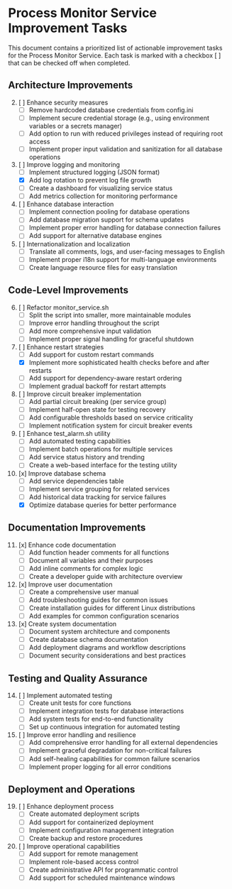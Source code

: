 # Process Monitor Service Improvement Tasks

This document contains a prioritized list of actionable improvement tasks for the Process Monitor Service. Each task is marked with a checkbox [ ] that can be checked off when completed.

## Architecture Improvements

2. [ ] Enhance security measures
   - [ ] Remove hardcoded database credentials from config.ini
   - [ ] Implement secure credential storage (e.g., using environment variables or a secrets manager)
   - [ ] Add option to run with reduced privileges instead of requiring root access
   - [ ] Implement proper input validation and sanitization for all database operations

3. [ ] Improve logging and monitoring
   - [ ] Implement structured logging (JSON format)
   - [x] Add log rotation to prevent log file growth
   - [ ] Create a dashboard for visualizing service status
   - [ ] Add metrics collection for monitoring performance

4. [ ] Enhance database interaction
   - [ ] Implement connection pooling for database operations
   - [ ] Add database migration support for schema updates
   - [ ] Implement proper error handling for database connection failures
   - [ ] Add support for alternative database engines

5. [ ] Internationalization and localization
   - [ ] Translate all comments, logs, and user-facing messages to English
   - [ ] Implement proper i18n support for multi-language environments
   - [ ] Create language resource files for easy translation

## Code-Level Improvements

6. [ ] Refactor monitor_service.sh
   - [ ] Split the script into smaller, more maintainable modules
   - [ ] Improve error handling throughout the script
   - [ ] Add more comprehensive input validation
   - [ ] Implement proper signal handling for graceful shutdown

7. [ ] Enhance restart strategies
   - [ ] Add support for custom restart commands
   - [x] Implement more sophisticated health checks before and after restarts
   - [ ] Add support for dependency-aware restart ordering
   - [ ] Implement gradual backoff for restart attempts

8. [ ] Improve circuit breaker implementation
   - [ ] Add partial circuit breaking (per service group)
   - [ ] Implement half-open state for testing recovery
   - [ ] Add configurable thresholds based on service criticality
   - [ ] Implement notification system for circuit breaker events

9. [ ] Enhance test_alarm.sh utility
   - [ ] Add automated testing capabilities
   - [ ] Implement batch operations for multiple services
   - [ ] Add service status history and trending
   - [ ] Create a web-based interface for the testing utility

10. [x] Improve database schema
    - [ ] Add service dependencies table
    - [ ] Implement service grouping for related services
    - [ ] Add historical data tracking for service failures
    - [x] Optimize database queries for better performance

## Documentation Improvements

11. [x] Enhance code documentation
    - [ ] Add function header comments for all functions
    - [ ] Document all variables and their purposes
    - [ ] Add inline comments for complex logic
    - [ ] Create a developer guide with architecture overview

12. [x] Improve user documentation
    - [ ] Create a comprehensive user manual
    - [ ] Add troubleshooting guides for common issues
    - [ ] Create installation guides for different Linux distributions
    - [ ] Add examples for common configuration scenarios

13. [x] Create system documentation
    - [ ] Document system architecture and components
    - [ ] Create database schema documentation
    - [ ] Add deployment diagrams and workflow descriptions
    - [ ] Document security considerations and best practices

## Testing and Quality Assurance

14. [ ] Implement automated testing
    - [ ] Create unit tests for core functions
    - [ ] Implement integration tests for database interactions
    - [ ] Add system tests for end-to-end functionality
    - [ ] Set up continuous integration for automated testing

15. [ ] Improve error handling and resilience
    - [ ] Add comprehensive error handling for all external dependencies
    - [ ] Implement graceful degradation for non-critical failures
    - [ ] Add self-healing capabilities for common failure scenarios
    - [ ] Implement proper logging for all error conditions

## Deployment and Operations

19. [ ] Enhance deployment process
    - [ ] Create automated deployment scripts
    - [ ] Add support for containerized deployment
    - [ ] Implement configuration management integration
    - [ ] Create backup and restore procedures

20. [ ] Improve operational capabilities
    - [ ] Add support for remote management
    - [ ] Implement role-based access control
    - [ ] Create administrative API for programmatic control
    - [ ] Add support for scheduled maintenance windows

